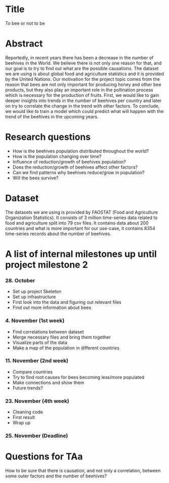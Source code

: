 # Title
To bee or not to be

# Abstract
Reportedly, in recent years there has been a decrease in the number of beehives in the World. We believe there is not only one reason for that, and our goal is to try to find out what are the possible causations. The dataset we are using is about global food and agriculture statistics and it is provided by the United Nations. Our motivation for the project topic comes from the reason that bees are not only important for producing honey and other bee products, but they also play an important role in the pollination process which is necessary for the production of fruits. First, we would like to gain deeper insights into trends in the number of beehives per country and later on try to correlate the change in the trend with other factors. To conclude, we would like to train a model which could predict what will happen with the trend of the beehives in the upcoming years.

# Research questions
- How is the beehives population distributed throughout the world?
- How is the population changing over time?
- Influence of reduction/growth of beehives population?
- Does the reduction/growth of beehives affect other factors? 
- Can we find patterns why beehives reduce/grow in population?
- Will the bees survive? 

# Dataset
The datasets we are using is provided by FAOSTAT (Food and Agriculture Organization Statistics). It consists of 3 million time-series data related to food and agriculture split into 79 csv files. It contains data about 200 countries and what is more important for our use-case, it contains 8354 time-series records about the number of beehives.

# A list of internal milestones up until project milestone 2
### 28. October 
- Set up project Skeleton
- Set up infrastructure 
- First look into the data and figuring out relevant files 
- Find out more information about bees

### 4. November (1st week)
- Find correlations between dataset
- Merge necessary files and bring them together
- Visualize parts of the data 
- Make a map of the population in different countries 

### 11. November (2nd week)
- Compare countries
- Try to find root causes for bees becoming less/more populated 
- Make connections and show them
- Future trends?

### 23. November (4th week)
- Cleaning code
- First result
- Wrap up 

### 25. November (Deadline) 

# Questions for TAa
How to be sure that there is causation, and not only a correlation, between some outer factors and the number of beehives?